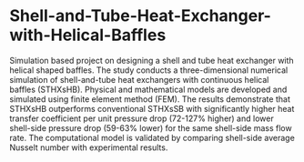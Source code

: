 # Shell-and-Tube-Heat-Exchanger-with-Helical-Baffles
Simulation based project on designing a shell and tube heat exchanger with helical shaped baffles.
The study conducts a three-dimensional numerical simulation of shell-and-tube heat exchangers with continuous helical baffles (STHXsHB). Physical and mathematical models are developed and simulated using finite element method (FEM). The results demonstrate that STHXsHB outperforms conventional STHXsSB with significantly higher heat transfer coefficient per unit pressure drop (72-127% higher) and lower shell-side pressure drop (59-63% lower) for the same shell-side mass flow rate. The computational model is validated by comparing shell-side average Nusselt number with experimental results.
